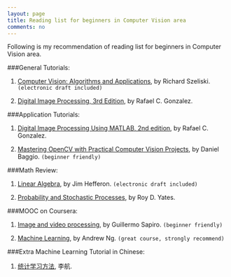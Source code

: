 ```yaml
---
layout: page
title: Reading list for beginners in Computer Vision area
comments: no
---
```


Following is my recommendation of reading list for beginners in Computer Vision area.

###General Tutorials:

1. [Computer Vision: Algorithms and Applications](http://szeliski.org/Book/), by Richard Szeliski.
`(electronic draft included)`

2. [Digital Image Processing, 3rd Edition](http://www.imageprocessingplace.com/DIP-3E/dip3e_main_page.htm), by Rafael C. Gonzalez.



###Application Tutorials:

1. [Digital Image Processing Using MATLAB, 2nd edition](http://www.imageprocessingplace.com/DIPUM-2E/dipum2e_main_page.htm), by Rafael C. Gonzalez.


2. [Mastering OpenCV with Practical Computer Vision Projects](http://www.amazon.com/Mastering-OpenCV-Practical-Computer-Projects/dp/1849517827), by Daniel Baggio.
`(beginner friendly)`



###Math Review:

1. [Linear Algebra](http://joshua.smcvt.edu/linearalgebra/), by Jim Hefferon.
`(electronic draft included)`

2. [Probability and Stochastic Processes](http://www.wiley.com/WileyCDA/WileyTitle/productCd-EHEP000391.html), by Roy D. Yates.



###MOOC on Coursera:

1. [Image and video processing](https://class.coursera.org/images-002), by Guillermo Sapiro.
`(beginner friendly)`


2. [Machine Learning](https://class.coursera.org/ml-005), by Andrew Ng.
`(great course, strongly recommend)`



###Extra Machine Learning Tutorial in Chinese:
1. [统计学习方法](http://book.douban.com/subject/10590856/), 李航.
